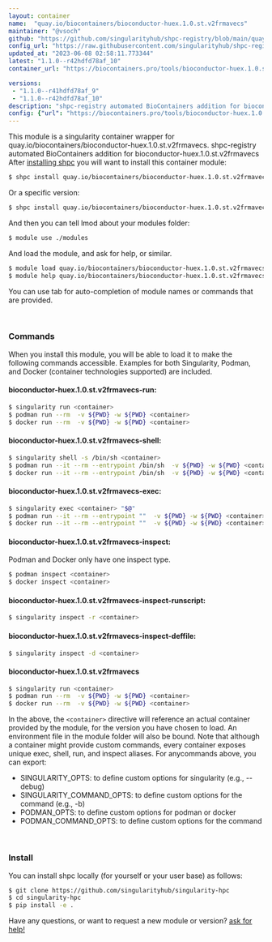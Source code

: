 ```yaml
---
layout: container
name:  "quay.io/biocontainers/bioconductor-huex.1.0.st.v2frmavecs"
maintainer: "@vsoch"
github: "https://github.com/singularityhub/shpc-registry/blob/main/quay.io/biocontainers/bioconductor-huex.1.0.st.v2frmavecs/container.yaml"
config_url: "https://raw.githubusercontent.com/singularityhub/shpc-registry/main/quay.io/biocontainers/bioconductor-huex.1.0.st.v2frmavecs/container.yaml"
updated_at: "2023-06-08 02:58:11.773344"
latest: "1.1.0--r42hdfd78af_10"
container_url: "https://biocontainers.pro/tools/bioconductor-huex.1.0.st.v2frmavecs"

versions:
 - "1.1.0--r41hdfd78af_9"
 - "1.1.0--r42hdfd78af_10"
description: "shpc-registry automated BioContainers addition for bioconductor-huex.1.0.st.v2frmavecs"
config: {"url": "https://biocontainers.pro/tools/bioconductor-huex.1.0.st.v2frmavecs", "maintainer": "@vsoch", "description": "shpc-registry automated BioContainers addition for bioconductor-huex.1.0.st.v2frmavecs", "latest": {"1.1.0--r42hdfd78af_10": "sha256:8c0f7f6fdfc14ddaaab629dadf64e0669ad0f5d9ef323067f3adbadc6f1c2794"}, "tags": {"1.1.0--r41hdfd78af_9": "sha256:bb7dbaaf8e0328adc8cd5f3b8c5cff4646d55c70c84f6e94e95bf3794bc3551c", "1.1.0--r42hdfd78af_10": "sha256:8c0f7f6fdfc14ddaaab629dadf64e0669ad0f5d9ef323067f3adbadc6f1c2794"}, "docker": "quay.io/biocontainers/bioconductor-huex.1.0.st.v2frmavecs"}
---
```


This module is a singularity container wrapper for quay.io/biocontainers/bioconductor-huex.1.0.st.v2frmavecs.
shpc-registry automated BioContainers addition for bioconductor-huex.1.0.st.v2frmavecs
After [installing shpc](#install) you will want to install this container module:


```bash
$ shpc install quay.io/biocontainers/bioconductor-huex.1.0.st.v2frmavecs
```

Or a specific version:

```bash
$ shpc install quay.io/biocontainers/bioconductor-huex.1.0.st.v2frmavecs:1.1.0--r42hdfd78af_10
```

And then you can tell lmod about your modules folder:

```bash
$ module use ./modules
```

And load the module, and ask for help, or similar.

```bash
$ module load quay.io/biocontainers/bioconductor-huex.1.0.st.v2frmavecs/1.1.0--r42hdfd78af_10
$ module help quay.io/biocontainers/bioconductor-huex.1.0.st.v2frmavecs/1.1.0--r42hdfd78af_10
```

You can use tab for auto-completion of module names or commands that are provided.

<br>

### Commands

When you install this module, you will be able to load it to make the following commands accessible.
Examples for both Singularity, Podman, and Docker (container technologies supported) are included.

#### bioconductor-huex.1.0.st.v2frmavecs-run:

```bash
$ singularity run <container>
$ podman run --rm  -v ${PWD} -w ${PWD} <container>
$ docker run --rm  -v ${PWD} -w ${PWD} <container>
```

#### bioconductor-huex.1.0.st.v2frmavecs-shell:

```bash
$ singularity shell -s /bin/sh <container>
$ podman run --it --rm --entrypoint /bin/sh  -v ${PWD} -w ${PWD} <container>
$ docker run --it --rm --entrypoint /bin/sh  -v ${PWD} -w ${PWD} <container>
```

#### bioconductor-huex.1.0.st.v2frmavecs-exec:

```bash
$ singularity exec <container> "$@"
$ podman run --it --rm --entrypoint ""  -v ${PWD} -w ${PWD} <container> "$@"
$ docker run --it --rm --entrypoint ""  -v ${PWD} -w ${PWD} <container> "$@"
```

#### bioconductor-huex.1.0.st.v2frmavecs-inspect:

Podman and Docker only have one inspect type.

```bash
$ podman inspect <container>
$ docker inspect <container>
```

#### bioconductor-huex.1.0.st.v2frmavecs-inspect-runscript:

```bash
$ singularity inspect -r <container>
```

#### bioconductor-huex.1.0.st.v2frmavecs-inspect-deffile:

```bash
$ singularity inspect -d <container>
```



#### bioconductor-huex.1.0.st.v2frmavecs

```bash
$ singularity run <container>
$ podman run --rm  -v ${PWD} -w ${PWD} <container>
$ docker run --rm  -v ${PWD} -w ${PWD} <container>
```


In the above, the `<container>` directive will reference an actual container provided
by the module, for the version you have chosen to load. An environment file in the
module folder will also be bound. Note that although a container
might provide custom commands, every container exposes unique exec, shell, run, and
inspect aliases. For anycommands above, you can export:

 - SINGULARITY_OPTS: to define custom options for singularity (e.g., --debug)
 - SINGULARITY_COMMAND_OPTS: to define custom options for the command (e.g., -b)
 - PODMAN_OPTS: to define custom options for podman or docker
 - PODMAN_COMMAND_OPTS: to define custom options for the command

<br>

### Install

You can install shpc locally (for yourself or your user base) as follows:

```bash
$ git clone https://github.com/singularityhub/singularity-hpc
$ cd singularity-hpc
$ pip install -e .
```

Have any questions, or want to request a new module or version? [ask for help!](https://github.com/singularityhub/singularity-hpc/issues)